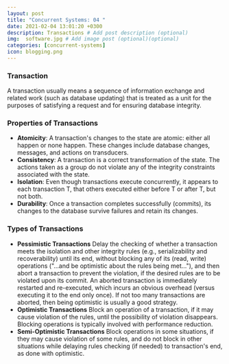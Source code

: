 ```yaml
---
layout: post
title: "Concurrent Systems: 04 "
date: 2021-02-04 13:01:20 +0300
description: Transactions # Add post description (optional)
img:  software.jpg # Add image post (optional)(optional)
categories: [concurrent-systems]
icon: blogging.png
---
```

### Transaction
A transaction usually means a sequence of information exchange and related work (such as database updating) that is treated as a unit for the purposes of satisfying a request and for ensuring database integrity.

### Properties of Transactions
- **Atomicity**: A transaction's changes to the state are atomic: either all happen or none happen. These changes include database changes, messages, and actions on transducers.
- **Consistency**: A transaction is a correct transformation of the state. The actions taken as a group do not violate any of the integrity constraints associated with the state.
- **Isolation**: Even though transactions execute concurrently, it appears to each transaction T, that others executed either before T or after T, but not both.
- **Durability**: Once a transaction completes successfully (commits), its changes to the database survive failures and retain its changes.



### Types of Transactions
- **Pessimistic Transactions**  Delay the checking of whether a transaction meets the isolation and other integrity rules (e.g., serializability and recoverability) until its end, without blocking any of its (read, write) operations ("...and be optimistic about the rules being met..."), and then abort a transaction to prevent the violation, if the desired rules are to be violated upon its commit. An aborted transaction is immediately restarted and re-executed, which incurs an obvious overhead (versus executing it to the end only once). If not too many transactions are aborted, then being optimistic is usually a good strategy.
- **Optimistic Transactions** Block an operation of a transaction, if it may cause violation of the rules, until the possibility of violation disappears. Blocking operations is typically involved with performance reduction.
- **Semi-Optimistic Transactions** Block operations in some situations, if they may cause violation of some rules, and do not block in other situations while delaying rules checking (if needed) to transaction's end, as done with optimistic.